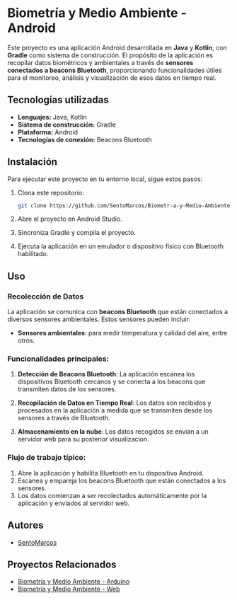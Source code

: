 # **Biometría y Medio Ambiente - Android**

Este proyecto es una aplicación Android desarrollada en **Java** y **Kotlin**, con **Gradle** como sistema de construcción. El propósito de la aplicación es recopilar datos biométricos y ambientales a través de **sensores conectados a beacons Bluetooth**, proporcionando funcionalidades útiles para el monitoreo, análisis y visualización de esos datos en tiempo real.

## **Tecnologías utilizadas**
- **Lenguajes:** Java, Kotlin
- **Sistema de construcción:** Gradle
- **Plataforma:** Android
- **Tecnologías de conexión:** Beacons Bluetooth

## **Instalación**
Para ejecutar este proyecto en tu entorno local, sigue estos pasos:

1. Clona este repositorio:
   ```bash
   git clone https://github.com/SentoMarcos/Biometr-a-y-Medio-Ambiente-Android.git
   ```

2. Abre el proyecto en Android Studio.

3. Sincroniza Gradle y compila el proyecto.

4. Ejecuta la aplicación en un emulador o dispositivo físico con Bluetooth habilitado.

## **Uso**
### Recolección de Datos
La aplicación se comunica con **beacons Bluetooth** que están conectados a diversos sensores ambientales. Estos sensores pueden incluir:

- **Sensores ambientales**: para medir temperatura y calidad del aire, entre otros.

### Funcionalidades principales:
1. **Detección de Beacons Bluetooth**: La aplicación escanea los dispositivos Bluetooth cercanos y se conecta a los beacons que transmiten datos de los sensores.

2. **Recopilación de Datos en Tiempo Real**: Los datos son recibidos y procesados en la aplicación a medida que se transmiten desde los sensores a través de Bluetooth.

3. **Almacenamiento en la nube**: Los datos recogidos se envian a un servidor web para su posterior visualizacion.

### Flujo de trabajo típico:
1. Abre la aplicación y habilita Bluetooth en tu dispositivo Android.
2. Escanea y empareja los beacons Bluetooth que están conectados a los sensores.
3. Los datos comienzan a ser recolectados automáticamente por la aplicación y enviados al servidor web.

## **Autores**
- [SentoMarcos](https://github.com/SentoMarcos)

## **Proyectos Relacionados**
- [Biometría y Medio Ambiente - Arduino](https://github.com/SentoMarcos/Biometr-a-y-Medio-Ambiente-Arduino)
- [Biometría y Medio Ambiente - Web](https://github.com/SentoMarcos/Biometr-a-y-Medio-Ambiente-Docker-Web-DB)
